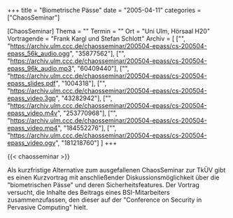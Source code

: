 +++
title = "Biometrische Pässe"
date = "2005-04-11"
categories = ["ChaosSeminar"]

[ChaosSeminar]
Thema = ""
Termin = ""
Ort = "Uni Ulm, Hörsaal H20"
Vortragende = "Frank Kargl und Stefan Schlott"
Archiv = [
	["", "https://archiv.ulm.ccc.de/chaosseminar/200504-epass/cs-200504-epass_56k_audio.ogg", "35877562"],
	["", "https://archiv.ulm.ccc.de/chaosseminar/200504-epass/cs-200504-epass_96k_audio.mp3", "60409440"],
	["", "https://archiv.ulm.ccc.de/chaosseminar/200504-epass/cs-200504-epass_slides.pdf", "1004318"],
	["", "https://archiv.ulm.ccc.de/chaosseminar/200504-epass/cs-200504-epass_video.3gp", "43282942"],
	["", "https://archiv.ulm.ccc.de/chaosseminar/200504-epass/cs-200504-epass_video.m4v", "253770968"],
	["", "https://archiv.ulm.ccc.de/chaosseminar/200504-epass/cs-200504-epass_video.mp4", "184552276"],
	["", "https://archiv.ulm.ccc.de/chaosseminar/200504-epass/cs-200504-epass_video.ogv", "181218760"]
	]
+++

{{< chaosseminar >}}

Als kurzfristige Alternative zum ausgefallenen ChaosSeminar zur TkÜV gibt es einen Kurzvortrag mit anschließender Diskussionsmöglichkeit über die "biometrischen Pässe" und deren Sicherheitsfeatures. Der Vortrag versucht, die Inhalte des Beitrags eines BSI-Mitarbeiters zusammenzufassen, den dieser auf der "Conference on Security in Pervasive Computing" hielt.
